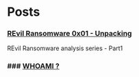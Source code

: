 # Posts

### <a href='/revil-ransomware-analysis-part1-unpacking'>REvil Ransomware 0x01 - Unpacking</a>
<p>REvil Ransomware analysis series - Part1</p>

### ### <a href='/about'>WHOAMI ?</a>
